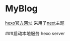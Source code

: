 # MyBlog
[hexo官方网址](https://hexo.io/zh-cn/)
采用了[next](http://theme-next.iissnan.com/)主题

###启动本地服务
    hexo server
